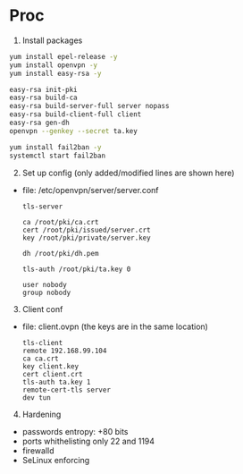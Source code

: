 # Proc
1. Install packages

```bash
yum install epel-release -y
yum install openvpn -y
yum install easy-rsa -y
```

```bash
easy-rsa init-pki
easy-rsa build-ca
easy-rsa build-server-full server nopass
easy-rsa build-client-full client
easy-rsa gen-dh
openvpn --genkey --secret ta.key
```

```bash
yum install fail2ban -y
systemctl start fail2ban
```

2. Set up config (only added/modified lines are shown here)

- file: /etc/openvpn/server/server.conf
  ```
  tls-server

  ca /root/pki/ca.crt
  cert /root/pki/issued/server.crt
  key /root/pki/private/server.key

  dh /root/pki/dh.pem

  tls-auth /root/pki/ta.key 0

  user nobody
  group nobody
  ```

<!-- - iptables script: -->
<!--   ```bash -->
<!--   #! /usr/bin/sh -->
<!--   # Flushing all rules -->
<!--   iptables -F -->
<!--   iptables -X -->
<!--   # Setting default filter policy -->
<!--   iptables -P INPUT DROP -->
<!--   iptables -P OUTPUT DROP -->
<!--   iptables -P FORWARD DROP -->
<!--   # Allow unlimited traffic on loopback -->
<!--   iptables -A INPUT -i lo -j ACCEPT -->
<!--   iptables -A OUTPUT -o lo -j ACCEPT -->
<!--   # Allow incoming ssh only -->
<!--   iptables -A INPUT -p tcp --dport 22 -j ACCEPT -->
<!--   iptables -A OUTPUT -p tcp --sport 22 -j ACCEPT -->
<!--   ``` -->

3. Client conf
- file: client.ovpn (the keys are in the same location)
  ```
  tls-client
  remote 192.168.99.104
  ca ca.crt
  key client.key
  cert client.crt
  tls-auth ta.key 1
  remote-cert-tls server
  dev tun
  ```

4. Hardening
- passwords
  entropy: +80 bits
- ports whithelisting
  only 22 and 1194
- firewalld
- SeLinux
  enforcing
